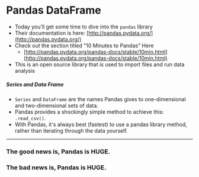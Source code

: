 Pandas DataFrame
================

* Today you'll get some time to dive into the `pandas` library
* Their documentation is here: [http://pandas.pydata.org/](http://pandas.pydata.org/)
* Check out the section titled "10 Minutes to Pandas" Here
	* [http://pandas.pydata.org/pandas-docs/stable/10min.html](http://pandas.pydata.org/pandas-docs/stable/10min.html)
* This is an open source library that is used to import files and run data analysis

##### Series and Data Frame

* `Series` and `DataFrame` are the names Pandas gives to one-dimensional
and two-dimensional sets of data. 
* Pandas provides a shockingly simple method to achieve this:
`.read_csv()`.
* With Pandas, it's always best (fastest) to use a pandas library
method, rather than iterating through the data yourself. 



----

### The good news is, Pandas is HUGE.

### The bad news is, Pandas is HUGE.

